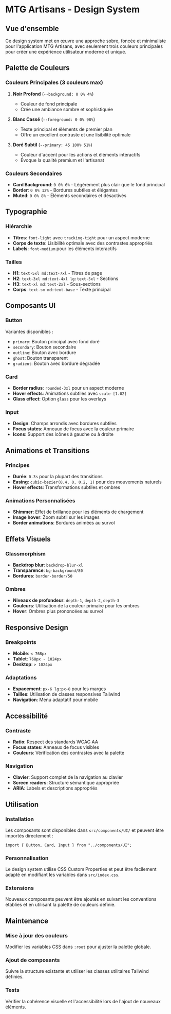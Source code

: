# MTG Artisans - Design System

## Vue d'ensemble

Ce design system met en œuvre une approche sobre, foncée et minimaliste pour l'application MTG Artisans, avec seulement trois couleurs principales pour créer une expérience utilisateur moderne et unique.

## Palette de Couleurs

### Couleurs Principales (3 couleurs max)

1. **Noir Profond** (`--background: 0 0% 4%`)

   - Couleur de fond principale
   - Crée une ambiance sombre et sophistiquée

2. **Blanc Cassé** (`--foreground: 0 0% 98%`)

   - Texte principal et éléments de premier plan
   - Offre un excellent contraste et une lisibilité optimale

3. **Doré Subtil** (`--primary: 45 100% 51%`)
   - Couleur d'accent pour les actions et éléments interactifs
   - Évoque la qualité premium et l'artisanat

### Couleurs Secondaires

- **Card Background**: `0 0% 6%` - Légèrement plus clair que le fond principal
- **Border**: `0 0% 12%` - Bordures subtiles et élégantes
- **Muted**: `0 0% 8%` - Éléments secondaires et désactivés

## Typographie

### Hiérarchie

- **Titres**: `font-light` avec `tracking-tight` pour un aspect moderne
- **Corps de texte**: Lisibilité optimale avec des contrastes appropriés
- **Labels**: `font-medium` pour les éléments interactifs

### Tailles

- **H1**: `text-5xl md:text-7xl` - Titres de page
- **H2**: `text-3xl md:text-4xl lg:text-5xl` - Sections
- **H3**: `text-xl md:text-2xl` - Sous-sections
- **Corps**: `text-sm md:text-base` - Texte principal

## Composants UI

### Button

Variantes disponibles :

- `primary`: Bouton principal avec fond doré
- `secondary`: Bouton secondaire
- `outline`: Bouton avec bordure
- `ghost`: Bouton transparent
- `gradient`: Bouton avec bordure dégradée

### Card

- **Border radius**: `rounded-3xl` pour un aspect moderne
- **Hover effects**: Animations subtiles avec `scale-[1.02]`
- **Glass effect**: Option `glass` pour les overlays

### Input

- **Design**: Champs arrondis avec bordures subtiles
- **Focus states**: Anneaux de focus avec la couleur primaire
- **Icons**: Support des icônes à gauche ou à droite

## Animations et Transitions

### Principes

- **Durée**: `0.3s` pour la plupart des transitions
- **Easing**: `cubic-bezier(0.4, 0, 0.2, 1)` pour des mouvements naturels
- **Hover effects**: Transformations subtiles et ombres

### Animations Personnalisées

- **Shimmer**: Effet de brillance pour les éléments de chargement
- **Image hover**: Zoom subtil sur les images
- **Border animations**: Bordures animées au survol

## Effets Visuels

### Glassmorphism

- **Backdrop blur**: `backdrop-blur-xl`
- **Transparence**: `bg-background/80`
- **Bordures**: `border-border/50`

### Ombres

- **Niveaux de profondeur**: `depth-1`, `depth-2`, `depth-3`
- **Couleurs**: Utilisation de la couleur primaire pour les ombres
- **Hover**: Ombres plus prononcées au survol

## Responsive Design

### Breakpoints

- **Mobile**: `< 768px`
- **Tablet**: `768px - 1024px`
- **Desktop**: `> 1024px`

### Adaptations

- **Espacement**: `px-6 lg:px-8` pour les marges
- **Tailles**: Utilisation de classes responsives Tailwind
- **Navigation**: Menu adaptatif pour mobile

## Accessibilité

### Contraste

- **Ratio**: Respect des standards WCAG AA
- **Focus states**: Anneaux de focus visibles
- **Couleurs**: Vérification des contrastes avec la palette

### Navigation

- **Clavier**: Support complet de la navigation au clavier
- **Screen readers**: Structure sémantique appropriée
- **ARIA**: Labels et descriptions appropriés

## Utilisation

### Installation

Les composants sont disponibles dans `src/components/UI/` et peuvent être importés directement :

```tsx
import { Button, Card, Input } from "../components/UI";
```

### Personnalisation

Le design system utilise CSS Custom Properties et peut être facilement adapté en modifiant les variables dans `src/index.css`.

### Extensions

Nouveaux composants peuvent être ajoutés en suivant les conventions établies et en utilisant la palette de couleurs définie.

## Maintenance

### Mise à jour des couleurs

Modifier les variables CSS dans `:root` pour ajuster la palette globale.

### Ajout de composants

Suivre la structure existante et utiliser les classes utilitaires Tailwind définies.

### Tests

Vérifier la cohérence visuelle et l'accessibilité lors de l'ajout de nouveaux éléments.
